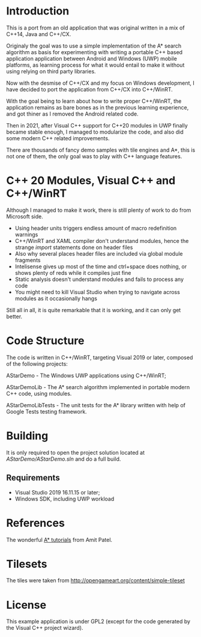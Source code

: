 # Introduction

This is a port from an old application that was original written in a mix of C++14, Java and C++/CX.

Originaly the goal was to use a simple implementation of the A* search algorithm as basis for
experimenting with writing a portable C++ based application application between
Android and Windows (UWP) mobile platforms, as learning process for what it would entail to make it
without using relying on third party libraries.

Now with the desmise of C++/CX and my focus on Windows development, I have decided to port the application from
C++/CX into C++/WinRT.

With the goal being to learn about how to write proper C++/WinRT, the application remains as bare bones as in the
previous learning experience, and got thiner as I removed the Android related code.

Then in 2021, after Visual C++ support for C++20 modules in UWP finally became stable enough, I managed to modularize
the code, and also did some modern C++ related improvements.

There are thousands of fancy demo samples with tile engines and A*, this is not one of them,
the only goal was to play with C++ language features.

# C++ 20 Modules, Visual C++ and C++/WinRT

Although I managed to make it work, there is still plenty of work to do from Microsoft side.

* Using header units triggers endless amount of macro redefinition warnings
* C++/WinRT and XAML compiler don't understand modules, hence the strange _import_ statements done on header files
* Also why several places header files are included via global module fragments
* Intelisense gives up most of the time and ctrl+space does nothing, or shows plenty of reds while it compiles just fine
* Static analysis doesn't understand modules and fails to process any code
* You might need to kill Visual Studio when trying to navigate across modules as it occasionally hangs

Still all in all, it is quite remarkable that it is working, and it can only get better.

# Code Structure

The code is written in C++/WinRT, targeting Visual 2019 or later, composed of the following projects:

AStarDemo - The Windows UWP applications using C++/WinRT;

AStarDemoLib - The A* search algorithm implemented in portable modern C++ code, using modules.

AStarDemoLibTests - The unit tests for the A* library written with help of Google Tests testing framework.

# Building

It is only required to open the project solution located at *AStarDemo/AStarDemo.sln* and do a full build.

## Requirements
* Visual Studio 2019 16.11.15 or later;
* Windows SDK, including UWP workload

# References

The wonderful [A* tutorials](http://theory.stanford.edu/~amitp/GameProgramming/) from Amit Patel.

# Tilesets

The tiles were taken from http://opengameart.org/content/simple-tileset

# License

This example application is under GPL2 (except for the code generated by the Visual C++ project wizard).